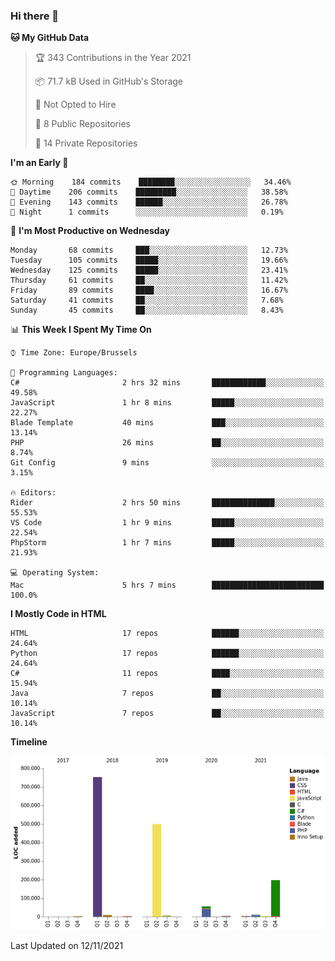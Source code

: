 ### Hi there 👋

<!--START_SECTION:waka-->
**🐱 My GitHub Data** 

> 🏆 343 Contributions in the Year 2021
 > 
> 📦 71.7 kB Used in GitHub's Storage 
 > 
> 🚫 Not Opted to Hire
 > 
> 📜 8 Public Repositories 
 > 
> 🔑 14 Private Repositories  
 > 
**I'm an Early 🐤** 

```text
🌞 Morning    184 commits    ████████░░░░░░░░░░░░░░░░░   34.46% 
🌆 Daytime    206 commits    █████████░░░░░░░░░░░░░░░░   38.58% 
🌃 Evening    143 commits    ██████░░░░░░░░░░░░░░░░░░░   26.78% 
🌙 Night      1 commits      ░░░░░░░░░░░░░░░░░░░░░░░░░   0.19%

```
📅 **I'm Most Productive on Wednesday** 

```text
Monday       68 commits     ███░░░░░░░░░░░░░░░░░░░░░░   12.73% 
Tuesday      105 commits    █████░░░░░░░░░░░░░░░░░░░░   19.66% 
Wednesday    125 commits    █████░░░░░░░░░░░░░░░░░░░░   23.41% 
Thursday     61 commits     ██░░░░░░░░░░░░░░░░░░░░░░░   11.42% 
Friday       89 commits     ████░░░░░░░░░░░░░░░░░░░░░   16.67% 
Saturday     41 commits     ██░░░░░░░░░░░░░░░░░░░░░░░   7.68% 
Sunday       45 commits     ██░░░░░░░░░░░░░░░░░░░░░░░   8.43%

```


📊 **This Week I Spent My Time On** 

```text
⌚︎ Time Zone: Europe/Brussels

💬 Programming Languages: 
C#                       2 hrs 32 mins       ████████████░░░░░░░░░░░░░   49.58% 
JavaScript               1 hr 8 mins         █████░░░░░░░░░░░░░░░░░░░░   22.27% 
Blade Template           40 mins             ███░░░░░░░░░░░░░░░░░░░░░░   13.14% 
PHP                      26 mins             ██░░░░░░░░░░░░░░░░░░░░░░░   8.74% 
Git Config               9 mins              ░░░░░░░░░░░░░░░░░░░░░░░░░   3.15%

🔥 Editors: 
Rider                    2 hrs 50 mins       ██████████████░░░░░░░░░░░   55.53% 
VS Code                  1 hr 9 mins         █████░░░░░░░░░░░░░░░░░░░░   22.54% 
PhpStorm                 1 hr 7 mins         █████░░░░░░░░░░░░░░░░░░░░   21.93%

💻 Operating System: 
Mac                      5 hrs 7 mins        █████████████████████████   100.0%

```

**I Mostly Code in HTML** 

```text
HTML                     17 repos            ██████░░░░░░░░░░░░░░░░░░░   24.64% 
Python                   17 repos            ██████░░░░░░░░░░░░░░░░░░░   24.64% 
C#                       11 repos            ████░░░░░░░░░░░░░░░░░░░░░   15.94% 
Java                     7 repos             ██░░░░░░░░░░░░░░░░░░░░░░░   10.14% 
JavaScript               7 repos             ██░░░░░░░░░░░░░░░░░░░░░░░   10.14%

```


**Timeline**

![Chart not found](https://raw.githubusercontent.com/guillaumedeplancke/guillaumedeplancke/main/charts/bar_graph.png) 


 Last Updated on 12/11/2021
<!--END_SECTION:waka-->

